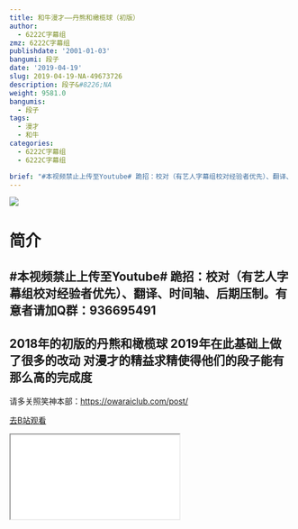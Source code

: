 ```yaml
---
title: 和牛漫才——丹熊和橄榄球（初版）
author:
  - 6222C字幕组
zmz: 6222C字幕组
publishdate: '2001-01-03'
bangumi: 段子
date: '2019-04-19'
slug: 2019-04-19-NA-49673726
description: 段子&#8226;NA
weight: 9581.0
bangumis:
  - 段子
tags:
  - 漫才
  - 和牛
categories:
  - 6222C字幕组
  - 6222C字幕组

brief: "#本视频禁止上传至Youtube# 跪招：校对（有艺人字幕组校对经验者优先）、翻译、时间轴、后期压制。有意者请加Q群：936695491 ---------------------------------- 2018年的初版的丹熊和橄榄球 2019年在此基础上做了很多的改动 对漫才的精益求精使得他们的段子能有那么高的完成度 ------------------------------------------------- 请多关照笑神本部：https://owaraiclub.com/post/"
---
```

![](https://i.imgur.com/il8FeoE.jpg)
# 简介  
#本视频禁止上传至Youtube#
跪招：校对（有艺人字幕组校对经验者优先）、翻译、时间轴、后期压制。有意者请加Q群：936695491
----------------------------------
2018年的初版的丹熊和橄榄球
2019年在此基础上做了很多的改动
对漫才的精益求精使得他们的段子能有那么高的完成度
-------------------------------------------------
请多关照笑神本部：https://owaraiclub.com/post/  

[去B站观看](https://www.bilibili.com/video/av49673726/)
<div class ="resp-container"><iframe class="testiframe" src="//player.bilibili.com/player.html?aid=49673726"", scrolling="no", allowfullscreen="true" > </iframe></div> 
